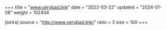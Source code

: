 +++
title = "www.verybad.link"
date = "2022-03-22"
updated = "2024-01-08"
weight = 102404

[extra]
source = "http://www.verybad.link/"
ratio = 3
size = 100
+++
